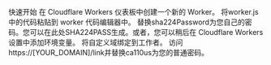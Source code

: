 快速开始
在 Cloudflare Workers 仪表板中创建一个新的 Worker。
将worker.js中的代码粘贴到 worker 代码编辑器中。
替换sha224Password为您自己的密码。您可以在此处SHA224PASS生成。或者，您可以稍后在 Cloudflare Workers 设置中添加环境变量。
将自定义域绑定到工作者。
访问https://[YOUR_DOMAIN]/link并替换ca110us为您的普通密码。
